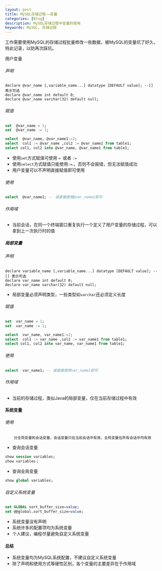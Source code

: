 ```yaml
---
layout: post
title: MySQL存储过程——变量
categories: [Blog]
description: MySQL存储过程中变量的使用
keywords: MySQL, 存储过程
---
```


工作需要使用MySQL的存储过程批量修改一些数据，被MySQL的变量坑了好久，特此记录，以防再次踩坑。

用户变量

###### 声明

```plsql
declare @var_name [,variable_name...] datatype [DEFAULT value]; --[] 表示可选
declare @var_name int default 0; 
declare @var_name varchar(32) default null;
```

###### 赋值

```sql
set  @var_name = 1;
set  @var_name := 1;
```

```sql
select  @var_name, @var_name1:=2;
select  col1 := @var_name ,col2 := @var_name1 from table1;
select col1, col2 into @var_name, @var_name1 from table1;  
```

- 使用``set``方式赋值可使用 ``= ``或者 ``:=``
- 使用``select``方式赋值只能使用`` := ``.，否则不会报错，但无法赋值成功
- 用户变量可以不声明直接赋值即可使用

###### 使用

```sql
select  @var_name1; -- 或直接使用@var_name1即可
```

###### 作用域

- 当前会话，在同一个终端窗口重复执行一个定义了用户变量的存储过程，可以拿到上一次执行时的值

##### 局部变量

###### 声明

```plsql
declare variable_name [,variable_name...] datatype [DEFAULT value]; --[] 表示可选
declare var_name int default 0; 
declare var_name varchar(32) default null; 
```

- 局部变量必须声明类型，一些类型如``varchar``还必须定义长度

###### 赋值

```sql
set  var_name = 1;
set  var_name := 1;
```

```sql
select  var_name, var_name1:=2;
select  col1 := var_name ,col2 := var_name1 from table1;
select col1, col2 into var_name, var_name1 from table1;  
```

###### 使用

```sql
select  var_name1; -- 或直接使用var_name1即可
```

###### 作用域

- 当前的存储过程，类似Java的局部变量，仅在当前存储过程中有效

#### 系统变量

###### 使用

		分全局变量和会话变量，会话变量只在当前会话中有效，全局变量在所有会话中均有效

- 查询会话变量

```sql
show session variables;
show variables；
```

- 查询全局变量

```sql
show global variables;
```



###### 自定义系统变量

```sql
set GLOBAL sort_buffer_size=value;
set @@global.sort_buffer_size=value;
```

- 系统变量没有声明
- 系统许多的配置项均为系统变量
- 个人建议，编程尽量避免自定义系统变量

#### 总结
- 系统变量均为MySQL系统配置，不建议自定义系统变量
- 除了声明和使用方式等硬性区别，各个变量的主要差异在于作用域